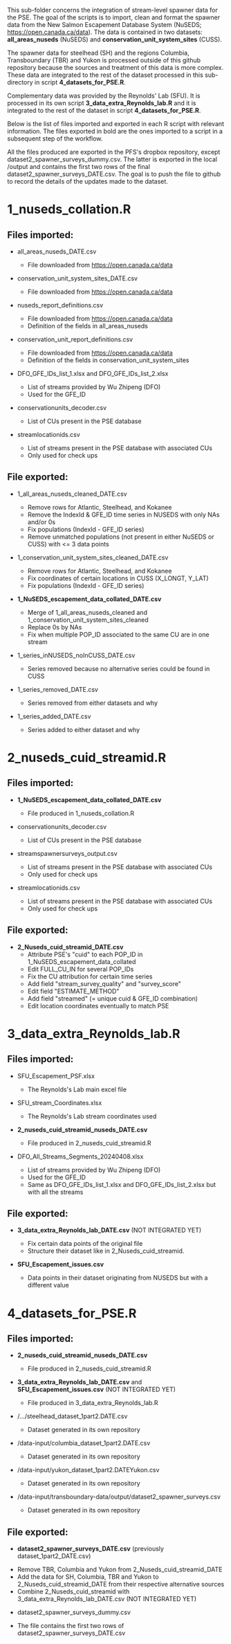 
This sub-folder concerns the integration of stream-level spawner data for the PSE.
The goal of the scripts is to import, clean and format the spawner data from the
New Salmon Escapement Database System (NuSEDS; https://open.canada.ca/data). The 
data is contained in two datasets: **all_areas_nuseds** (NuSEDS) and 
**conservation_unit_system_sites** (CUSS).

The spawner data for steelhead (SH) and the regions Columbia, Transboundary (TBR)
and Yukon is processed outside of this github repository because the sources and
treatment of this data is more complex. These data are integrated to the rest of 
the dataset processed in this sub-directory in script **4_datasets_for_PSE.R**.

Complementary data was provided by the Reynolds' Lab (SFU). It is processed in its
own script **3_data_extra_Reynolds_lab.R** and it is integrated to the rest of the 
dataset in  script **4_datasets_for_PSE.R**.

Below is the list of files imported and exported in each R script with relevant 
information. The files exported in bold are the ones imported to a script in a 
subsequent step of the workflow.

All the files produced are exported in the PFS's dropbox repository, except 
dataset2_spawner_surveys_dummy.csv. The latter is exported in the local /output
and contains the first two rows of the final dataset2_spawner_surveys_DATE.csv.
The goal is to push the file to github to record the details of the updates made
to the dataset.


# 1_nuseds_collation.R

## Files imported:

* all_areas_nuseds_DATE.csv
  - File downloaded from https://open.canada.ca/data
  
* conservation_unit_system_sites_DATE.csv
  - File downloaded from https://open.canada.ca/data
  
* nuseds_report_definitions.csv
  - File downloaded from https://open.canada.ca/data
  - Definition of the fields in all_areas_nuseds

* conservation_unit_report_definitions.csv
  - File downloaded from https://open.canada.ca/data
  - Definition of the fields in conservation_unit_system_sites

* DFO_GFE_IDs_list_1.xlsx and DFO_GFE_IDs_list_2.xlsx
  - List of streams provided by Wu Zhipeng (DFO)
  - Used for the GFE_ID
  
* conservationunits_decoder.csv
  - List of CUs present in the PSE database 

* streamlocationids.csv
  - List of streams present in the PSE database with associated CUs
  - Only used for check ups


## File exported:

* 1_all_areas_nuseds_cleaned_DATE.csv
  - Remove rows for Atlantic, Steelhead, and Kokanee
  - Remove the IndexId & GFE_ID time series in NUSEDS with only NAs and/or 0s
  - Fix populations (IndexId - GFE_ID series)
  - Remove unmatched populations (not present in either NuSEDS or CUSS) with <= 3 data points
  
* 1_conservation_unit_system_sites_cleaned_DATE.csv 
  - Remove rows for Atlantic, Steelhead, and Kokanee
  - Fix coordinates of certain locations in CUSS (X_LONGT, Y_LAT)
  - Fix populations (IndexId - GFE_ID series)

* **1_NuSEDS_escapement_data_collated_DATE.csv**
  - Merge of 1_all_areas_nuseds_cleaned and 1_conservation_unit_system_sites_cleaned
  - Replace 0s by NAs
  - Fix when multiple POP_ID associated to the same CU are in one stream
  
* 1_series_inNUSEDS_noInCUSS_DATE.csv
  - Series removed because no alternative series could be found in CUSS

* 1_series_removed_DATE.csv
  - Series removed from either datasets and why
  
* 1_series_added_DATE.csv
  - Series added to either dataset and why


# 2_nuseds_cuid_streamid.R

## Files imported:

* **1_NuSEDS_escapement_data_collated_DATE.csv**
  - File produced in 1_nuseds_collation.R

* conservationunits_decoder.csv
  - List of CUs present in the PSE database 
  
* streamspawnersurveys_output.csv
  - List of streams present in the PSE database with associated CUs
  - Only used for check ups

* streamlocationids.csv
  - List of streams present in the PSE database with associated CUs
  - Only used for check ups


## File exported:

* **2_Nuseds_cuid_streamid_DATE.csv** 
  - Attribute PSE's "cuid" to each POP_ID in 1_NuSEDS_escapement_data_collated
  - Edit FULL_CU_IN for several POP_IDs
  - Fix the CU attribution for certain time series 
  - Add field "stream_survey_quality" and "survey_score"
  - Edit field "ESTIMATE_METHOD"
  - Add field "streamed" (= unique cuid & GFE_ID combination)
  - Edit location coordinates eventually to match PSE


# 3_data_extra_Reynolds_lab.R

## Files imported:

* SFU_Escapement_PSF.xlsx
  - The Reynolds's Lab main excel file

* SFU_stream_Coordinates.xlsx
  - The Reynolds's Lab stream coordinates used

* **2_nuseds_cuid_streamid_nuseds_DATE.csv**
  - File produced in 2_nuseds_cuid_streamid.R
  
* DFO_All_Streams_Segments_20240408.xlsx
  - List of streams provided by Wu Zhipeng (DFO)
  - Used for the GFE_ID
  - Same as DFO_GFE_IDs_list_1.xlsx and DFO_GFE_IDs_list_2.xlsx but with all the streams


## File exported:

* **3_data_extra_Reynolds_lab_DATE.csv**  (NOT INTEGRATED YET)
  - Fix certain data points of the original file
  - Structure their dataset like in 2_Nuseds_cuid_streamid. 

* **SFU_Escapement_issues.csv**
  - Data points in their dataset originating from NUSEDS but with a different value


# 4_datasets_for_PSE.R

## Files imported:

* **2_nuseds_cuid_streamid_nuseds_DATE.csv**
  - File produced in 2_nuseds_cuid_streamid.R
  
* **3_data_extra_Reynolds_lab_DATE.csv** and **SFU_Escapement_issues.csv** (NOT INTEGRATED YET)
  - File produced in 3_data_extra_Reynolds_lab.R

* /.../steelhead_dataset_1part2.DATE.csv                             
  - Dataset generated in its own repository
  
* /data-input/columbia_dataset_1part2.DATE.csv                      
  - Dataset generated in its own repository
  
* /data-input/yukon_dataset_1part2.DATEYukon.csv
  - Dataset generated in its own repository

* /data-input/transboundary-data/output/dataset2_spawner_surveys.csv 
  - Dataset generated in its own repository


## File exported:

*  **dataset2_spawner_surveys_DATE.csv** (previously dataset_1part2_DATE.csv)
  - Remove TBR, Columbia and Yukon from 2_Nuseds_cuid_streamid_DATE
  - Add the data for SH, Columbia, TBR and Yukon to 2_Nuseds_cuid_streamid_DATE 
    from their respective alternative sources
  - Combine 2_Nuseds_cuid_streamid with 3_data_extra_Reynolds_lab_DATE.csv (NOT INTEGRATED YET)

*  dataset2_spawner_surveys_dummy.csv
  - The file contains the first two rows of dataset2_spawner_surveys_DATE.csv


